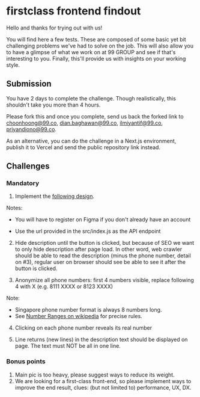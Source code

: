 # firstclass frontend findout

Hello and thanks for trying out with us!

You will find here a few tests. These are composed of some basic yet bit challenging problems we've had to solve on the job.
This will also allow you to have a glimpse of what we work on at 99 GROUP and see if that's interesting to you.
Finally, this'll provide us with insights on your working style.

## Submission

You have 2 days to complete the challenge. Though realistically, this shouldn't take you more than 4 hours.

Please fork this and once you complete, send us back the forked link to choonhoong@99.co, dian.baghawan@99.co, ilmiyantif@99.co, priyandiono@99.co.

As an alternative, you can do the challenge in a Next.js environment, publish it to Vercel and send the public repository link instead.

## Challenges

### Mandatory

1. Implement the [following design](https://www.figma.com/file/zT67hKBce1jfyZPkx5cGrg/FE-challenge---Project-card-design).

Notes:

- You will have to register on Figma if you don't already have an account

- Use the url provided in the src/index.js as the API endpoint

2. Hide description until the button is clicked, but because of SEO we want to only hide description after page load. In other word, web crawler should be able to read the description (minus the phone number, detail on #3), regular user on browser should see be able to see it after the button is clicked.

3. Anonymize all phone numbers: first 4 numbers visible, replace following 4 with X (e.g. 8111 XXXX or 8123 XXXX)

Note:

- Singapore phone number format is always 8 numbers long.
- See [Number Ranges on wikipedia](https://en.wikipedia.org/wiki/Telephone_numbers_in_Singapore#Number_ranges) for precise rules.

4. Clicking on each phone number reveals its real number

5. Line returns (new lines) in the description text should be displayed on page. The text must NOT be all in one line.

### Bonus points

1. Main pic is too heavy, please suggest ways to reduce its weight.
2. We are looking for a first-class front-end, so please implement ways to improve the end result, clues: (but not limited to) performance, UX, DX.
